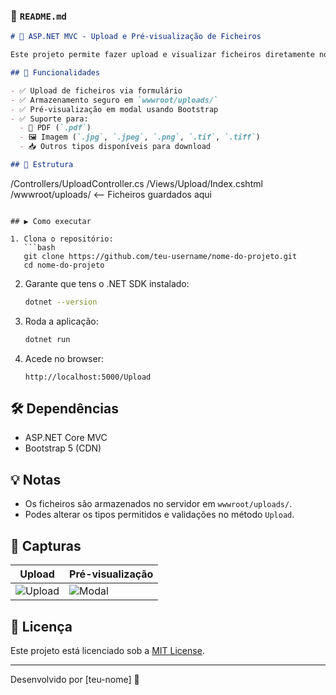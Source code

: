 ### 📄 `README.md`

```markdown
# 📁 ASP.NET MVC - Upload e Pré-visualização de Ficheiros

Este projeto permite fazer upload e visualizar ficheiros diretamente no browser. Os ficheiros suportados incluem imagens (JPG, PNG, TIFF), documentos PDF e outros tipos comuns.

## 🚀 Funcionalidades

- ✅ Upload de ficheiros via formulário
- ✅ Armazenamento seguro em `wwwroot/uploads/`
- ✅ Pré-visualização em modal usando Bootstrap
- ✅ Suporte para:
  - 📄 PDF (`.pdf`)
  - 🖼️ Imagem (`.jpg`, `.jpeg`, `.png`, `.tif`, `.tiff`)
  - 📥 Outros tipos disponíveis para download

## 📂 Estrutura

```

/Controllers/UploadController.cs
/Views/Upload/Index.cshtml
/wwwroot/uploads/           <-- Ficheiros guardados aqui

````

## ▶️ Como executar

1. Clona o repositório:
   ```bash
   git clone https://github.com/teu-username/nome-do-projeto.git
   cd nome-do-projeto
````

2. Garante que tens o .NET SDK instalado:

   ```bash
   dotnet --version
   ```

3. Roda a aplicação:

   ```bash
   dotnet run
   ```

4. Acede no browser:

   ```
   http://localhost:5000/Upload
   ```

## 🛠️ Dependências

* ASP.NET Core MVC
* Bootstrap 5 (CDN)

## 💡 Notas

* Os ficheiros são armazenados no servidor em `wwwroot/uploads/`.
* Podes alterar os tipos permitidos e validações no método `Upload`.

## 📸 Capturas

| Upload                                                          | Pré-visualização                                                 |
| --------------------------------------------------------------- | ---------------------------------------------------------------- |
| ![Upload](https://via.placeholder.com/300x150?text=Upload+Form) | ![Modal](https://via.placeholder.com/300x150?text=Modal+Preview) |

## 📄 Licença

Este projeto está licenciado sob a [MIT License](LICENSE).

---

Desenvolvido por \[teu-nome] 🧠


